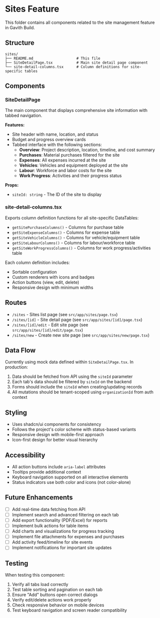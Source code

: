 # Sites Feature

This folder contains all components related to the site management feature in Gavith Build.

## Structure

```
sites/
├── README.md                    # This file
├── SiteDetailPage.tsx           # Main site detail page component
└── site-detail-columns.tsx      # Column definitions for site-specific tables
```

## Components

### SiteDetailPage

The main component that displays comprehensive site information with tabbed navigation.

**Features:**

- Site header with name, location, and status
- Budget and progress overview cards
- Tabbed interface with the following sections:
  - **Overview**: Project description, location, timeline, and cost summary
  - **Purchases**: Material purchases filtered for the site
  - **Expenses**: All expenses incurred at the site
  - **Vehicles**: Vehicles and equipment deployed at the site
  - **Labour**: Workforce and labor costs for the site
  - **Work Progress**: Activities and their progress status

**Props:**

- `siteId: string` - The ID of the site to display

### site-detail-columns.tsx

Exports column definition functions for all site-specific DataTables:

- `getSitePurchaseColumns()` - Columns for purchase table
- `getSiteExpenseColumns()` - Columns for expense table
- `getSiteVehicleColumns()` - Columns for vehicle/equipment table
- `getSiteLabourColumns()` - Columns for labour/workforce table
- `getSiteWorkProgressColumns()` - Columns for work progress/activities table

Each column definition includes:

- Sortable configuration
- Custom renderers with icons and badges
- Action buttons (view, edit, delete)
- Responsive design with minimum widths

## Routes

- `/sites` - Sites list page (see `src/app/sites/page.tsx`)
- `/sites/[id]` - Site detail page (see `src/app/sites/[id]/page.tsx`)
- `/sites/[id]/edit` - Edit site page (see `src/app/sites/[id]/edit/page.tsx`)
- `/sites/new` - Create new site page (see `src/app/sites/new/page.tsx`)

## Data Flow

Currently using mock data defined within `SiteDetailPage.tsx`. In production:

1. Data should be fetched from API using the `siteId` parameter
2. Each tab's data should be filtered by `siteId` on the backend
3. Forms should include the `siteId` when creating/updating records
4. All mutations should be tenant-scoped using `organizationId` from auth context

## Styling

- Uses shadcn/ui components for consistency
- Follows the project's color scheme with status-based variants
- Responsive design with mobile-first approach
- Icon-first design for better visual hierarchy

## Accessibility

- All action buttons include `aria-label` attributes
- Tooltips provide additional context
- Keyboard navigation supported on all interactive elements
- Status indicators use both color and icons (not color-alone)

## Future Enhancements

- [ ] Add real-time data fetching from API
- [ ] Implement search and advanced filtering on each tab
- [ ] Add export functionality (PDF/Excel) for reports
- [ ] Implement bulk actions for table items
- [ ] Add charts and visualizations for progress tracking
- [ ] Implement file attachments for expenses and purchases
- [ ] Add activity feed/timeline for site events
- [ ] Implement notifications for important site updates

## Testing

When testing this component:

1. Verify all tabs load correctly
2. Test table sorting and pagination on each tab
3. Ensure "Add" buttons open correct dialogs
4. Verify edit/delete actions work properly
5. Check responsive behavior on mobile devices
6. Test keyboard navigation and screen reader compatibility
